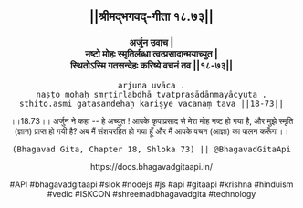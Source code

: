 <center><h2>||श्रीमद्‍भगवद्‍-गीता १८.७३||</h2>
<h3>अर्जुन उवाच |<br/>नष्टो मोहः स्मृतिर्लब्धा त्वत्प्रसादान्मयाच्युत |<br/>स्थितोऽस्मि गतसन्देहः करिष्ये वचनं तव ||१८-७३||</h3>
<pre>arjuna uvāca .<br/>naṣṭo mohaḥ smṛtirlabdhā tvatprasādānmayācyuta .<br/>sthito.asmi gatasandehaḥ kariṣye vacanaṃ tava ||18-73||</pre>
<p>।।18.73।। अर्जुन ने कहा -- हे अच्युत ! आपके कृपाप्रसाद से मेरा मोह नष्ट हो गया है, और मुझे स्मृति (ज्ञान) प्राप्त हो गयी है? अब मैं संशयरहित हो गया हूँ और मैं आपके वचन (आज्ञा) का पालन करूँगा।।</p>
<pre>(Bhagavad Gita, Chapter 18, Shloka 73) || @BhagavadGitaApi</pre><p>https://docs.bhagavadgitaapi.in/</p><p>#API #bhagavadgitaapi #slok #nodejs #js #api #gitaapi #krishna #hinduism #vedic #ISKCON #shreemadbhagavadgita #technology</p></center>